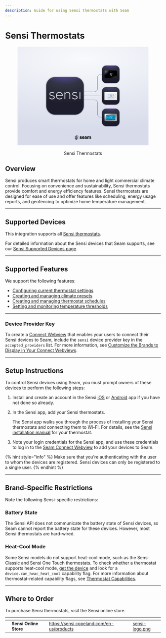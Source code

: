 ```yaml
---
description: Guide for using Sensi thermostats with Seam
---
```


# Sensi Thermostats

<div align="center"><figure><picture><source srcset="../../.gitbook/assets/sensi-manufacturer-page-cover-dark.png" media="(prefers-color-scheme: dark)"><img src="../../.gitbook/assets/sensi-manufacturer-page-cover-light.png" alt="Sensi Thermostats"></picture><figcaption><p>Sensi Thermostats</p></figcaption></figure></div>

## Overview

Sensi produces smart thermostats for home and light commercial climate control. Focusing on convenience and sustainability, Sensi thermostats provide comfort and energy efficiency features. Sensi thermostats are designed for ease of use and offer features like scheduling, energy usage reports, and geofencing to optimize home temperature management.

***

## Supported Devices

This integration supports all [Sensi thermostats](https://sensi.copeland.com/en-us/products).

For detailed information about the Sensi devices that Seam supports, see our [Sensi Supported Devices page](https://www.seam.co/manufacturers/sensi).

***

## Supported Features

We support the following features:

* [Configuring current thermostat settings](../../products/thermostats/configure-current-climate-settings.md)
* [Creating and managing climate presets](../../capability-guides/thermostats/creating-and-managing-climate-presets/)
* [Creating and managing thermostat schedules](../../capability-guides/thermostats/creating-and-managing-thermostat-schedules.md)
* [Setting and monitoring temperature thresholds](../../capability-guides/thermostats/setting-and-monitoring-temperature-thresholds.md)

***

### Device Provider Key

To create a [Connect Webview](../../core-concepts/connect-webviews/) that enables your users to connect their Sensi devices to Seam, include the `sensi` device provider key in the `accepted_providers` list. For more information, see [Customize the Brands to Display in Your Connect Webviews](../../core-concepts/connect-webviews/customizing-connect-webviews.md#customize-the-brands-to-display-in-your-connect-webviews).

***

## Setup Instructions

To control Sensi devices using Seam, you must prompt owners of these devices to perform the following steps:

1. Install and create an account in the Sensi [iOS](https://apps.apple.com/us/app/sensi/id792612452) or [Android](https://play.google.com/store/apps/details?id=com.asynchrony.emerson.sensi) app if you have not done so already.
2.  In the Sensi app, add your Sensi thermostats.

    The Sensi app walks you through the process of installing your Sensi thermostats and connecting them to Wi-Fi. For details, see the [Sensi installation manual](https://sensi.copeland.com/en-us/support/sensi-manuals) for your thermostat.
3. Note your login credentials for the Sensi app, and use these credentials to log in to the [Seam Connect Webview](../../core-concepts/connect-webviews/) to add your devices to Seam.

{% hint style="info" %}
Make sure that you're authenticating with the user to whom the devices are registered. Sensi devices can only be registered to a single user.
{% endhint %}

***

## Brand-Specific Restrictions

Note the following Sensi-specific restrictions:

### Battery State

The Sensi API does not communicate the battery state of Sensi devices, so Seam cannot report the battery state for these devices. However, most Sensi thermostats are hard-wired.

### Heat-Cool Mode

Some Sensi models do not support heat-cool mode, such as the Sensi Classic and Sensi One Touch thermostats. To check whether a thermostat supports heat-cool mode, [get the device](../../products/thermostats/retrieving-thermostats.md) and look for a `device.can_hvac_heat_cool` capability flag. For more information about thermostat-related capability flags, see [Thermostat Capabilities](../../products/thermostats/#thermostat-capabilities).

***

## Where to Order

To purchase Sensi thermostats, visit the Sensi online store.

<table data-view="cards"><thead><tr><th></th><th></th><th></th><th data-hidden data-card-target data-type="content-ref"></th><th data-hidden data-card-cover data-type="files"></th></tr></thead><tbody><tr><td></td><td><strong>Sensi Online Store</strong></td><td></td><td><a href="https://sensi.copeland.com/en-us/products">https://sensi.copeland.com/en-us/products</a></td><td><a href="../../.gitbook/assets/sensi-logo.png">sensi-logo.png</a></td></tr></tbody></table>
